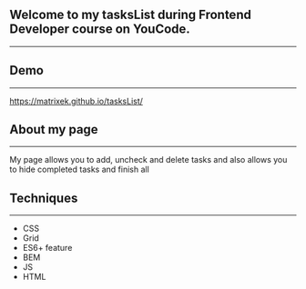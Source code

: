 ## Welcome to my tasksList during Frontend Developer course on YouCode. 
---
## Demo
---
https://matrixek.github.io/tasksList/



## About my page
---
My  page allows you to add, uncheck and delete tasks and also allows you to hide completed tasks and finish all
## Techniques
---
- CSS
- Grid
- ES6+ feature
- BEM
- JS
- HTML
